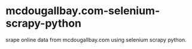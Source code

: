 # mcdougallbay.com-selenium-scrapy-python
srape online data from mcdougallbay.com using selenium scrapy python.
